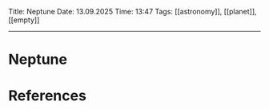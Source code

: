 Title: Neptune
Date: 13.09.2025
Time: 13:47
Tags: [[astronomy]], [[planet]], [[empty]]

---
# Neptune



# References